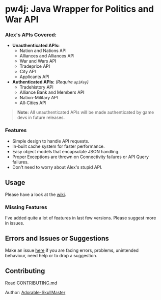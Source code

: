 # pw4j: Java Wrapper for Politics and War API
### Alex's APIs Covered:
* **Unauthenticated APIs:**
    - Nation and Nations API
    - Alliances and Alliances API
    - War and Wars API
    - Tradeprice API
    - City API
    - Applicants API
* **Authenticated APIs:** *(Require `apiKey`)*
    - Tradehistory API
    - Alliance Bank and Members API
    - Nation-Military API
    - All-Cities API
    
>**Note:** All unauthenticated APIs will be made authenticated by game devs in future releases. 

### Features
- Simple design to handle API requests.
- In-built cache system for faster performance.
- Easy object models that encapsulate JSON handling.
- Proper Exceptions are thrown on Connectivity failures or API Query failures.
- Don't need to worry about Alex's stupid API.

## Usage

Please have a look at the [wiki](https://github.com/Adorable-SkullMaster/pw4j/wiki).

### Missing Features

I've added quite a lot of features in last few versions. Please suggest more in issues.

## Errors and Issues or Suggestions
Make an issue [here](https://github.com/Adorable-SkullMaster/pw4j/issues) if you are facing errors, problems, unintended behaviour, need help or to drop a suggestion.

## Contributing
Read [CONTRIBUTING.md](CONTRIBUTING.md)

Author: [Adorable-SkullMaster](https://github.com/Adorable-SkullMaster)
